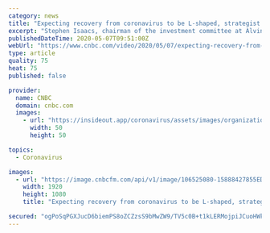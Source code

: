 ```yaml
---
category: news
title: "Expecting recovery from coronavirus to be L-shaped, strategist says"
excerpt: "Stephen Isaacs, chairman of the investment committee at Alvine Capital Management, discusses the market recovery from the coronavirus crisis."
publishedDateTime: 2020-05-07T09:51:00Z
webUrl: "https://www.cnbc.com/video/2020/05/07/expecting-recovery-from-coronavirus-to-be-l-shaped-strategist-says.html"
type: article
quality: 75
heat: 75
published: false

provider:
  name: CNBC
  domain: cnbc.com
  images:
    - url: "https://insideout.app/coronavirus/assets/images/organizations/cnbc.com-50x50.jpg"
      width: 50
      height: 50

topics:
  - Coronavirus

images:
  - url: "https://image.cnbcfm.com/api/v1/image/106525080-15888427855ED3-SBEU-050720-StephenIsaacs.jpg?v=1588842782"
    width: 1920
    height: 1080
    title: "Expecting recovery from coronavirus to be L-shaped, strategist says"

secured: "ogPoSqPGXJucD6biemPS8oZCZzsS9bMwZW9/TV5c0B+t1kLERMojpiJCuoHWkLp6IIn+qw/JnK185RWcbdzCn2hMxXXviB7neMUMNh4lFkw3T8ny+345hLRfvBfcdSH8B3DxsmFjHtnUnBXXGuzq6RZr/cUYznUar+ronEc6BvmjfJfpwkJ5RCcqypFNb2dtTnlHln0w5IOBVmQDaA1My0UpJcmcp+LYQYsiztLkxwgRVTpt5tCxSWD9k4GU0QGfVOMYh+jAMXDnE64Jc0qy2UcmTVsKPwQW5ggRmxG+GiTsAssNCWVXPQZiJqAjhdIW;s2b1edl8GBysdOy3fu6f7A=="
---
```



